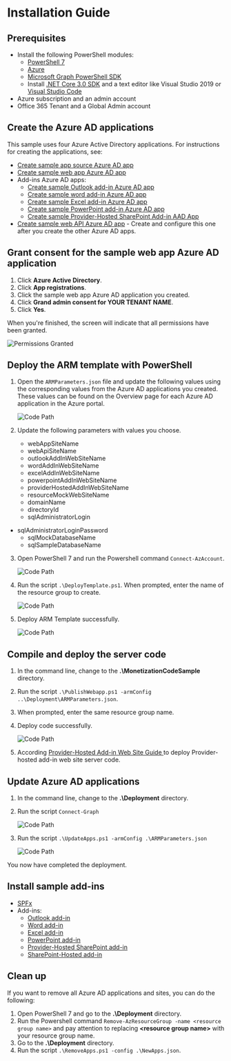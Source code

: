 # Installation Guide

## Prerequisites

- Install the following PowerShell modules:
   - [PowerShell 7]( https://github.com/PowerShell/PowerShell/releases/tag/v7.0.0 )
   - [Azure](https://docs.microsoft.com/en-us/powershell/azure/install-az-ps?view=azps-3.1.0)
   - [Microsoft Graph PowerShell SDK](https://github.com/microsoftgraph/msgraph-sdk-powershell)
   - Install [.NET Core 3.0 SDK](https://dotnet.microsoft.com/download/dotnet-core/3.0) and a text editor like Visual Studio 2019 or [Visual Studio Code](https://code.visualstudio.com)
- Azure subscription and an admin account
- Office 365 Tenant and a Global Admin account

## Create the Azure AD applications

This sample uses four Azure Active Directory applications. For instructions for creating the applications, see:

- [Create sample app source Azure AD app](CreateSampleAppSourceAADApp.md)
- [Create sample web app Azure AD app](CreateSampleWebAppAADApp.md)
- Add-ins Azure AD apps:
   - [Create sample Outlook add-in Azure AD app](CreateSampleOutlookAddInAADApp.md) 
   - [Create sample word add-in Azure AD app](CreateSampleWordAddInAADApp.md) 
   - [Create sample Excel add-in Azure AD app](CreateSampleExcelAddInAADApp.md) 
   - [Create sample PowerPoint add-in Azure AD app](CreateSamplePowerPointAddInAADApp.md) 
   - [Create sample Provider-Hosted SharePoint Add-in AAD App](CreateSampleProviderHostedAddInAADApp.md) 
- [Create sample web API Azure AD app](CreateSampleWebAPIAADApp.md) - Create and configure this one after you create the other Azure AD apps. 

## Grant consent for the sample web app Azure AD application

1. Click **Azure Active Directory**.
1. Click **App registrations**.
1. Click the sample web app Azure AD application you created. 
1. Click **Grand admin consent for YOUR TENANT NAME**.
1. Click **Yes**.

When you're finished, the screen will indicate that all permissions have been granted.

![Permissions Granted](./Images/web-app-aad-app-01.png)

## Deploy the ARM template with PowerShell

1. Open the `ARMParameters.json` file and update the following values using the corresponding values from the Azure AD applications you created. These values can be found on the Overview page for each Azure AD application in the Azure portal.

   ![Code Path](Images/6.png)

2. Update the following parameters with values you choose.
   - webAppSiteName
   - webApiSiteName
   - outlookAddInWebSiteName
   - wordAddInWebSiteName
   - excelAddInWebSiteName
   - powerpointAddInWebSiteName
   - providerHostedAddInWebSiteName
   - resourceMockWebSiteName
   - domainName
   - directoryId
   - sqlAdministratorLogin
- sqlAdministratorLoginPassword
   - sqlMockDatabaseName
   - sqlSampleDatabaseName
   
3. Open PowerShell 7 and run the Powershell command `Connect-AzAccount`.

   ![Code Path](Images/7.png)

5. Run the script `.\DeployTemplate.ps1`. When prompted, enter the name of the resource group to create.

   ![Code Path](Images/8.png)

5. Deploy ARM Template successfully.

   ![Code Path](Images/9.png)   

## Compile and deploy the server code

1. In the command line, change to the **.\MonetizationCodeSample** directory.

1. Run the script `.\PublishWebapp.ps1 -armConfig ..\Deployment\ARMParameters.json`. 
   
1. When prompted, enter the same resource group name.
   
1. Deploy code successfully.
   
   ![Code Path](Images/10.png)

5. According [Provider-Hosted Add-in Web Site Guide ](./AddIns/ProviderHostedWebSiteDeploymentGuide.md) to deploy Provider-hosted add-in web site server code.

## Update Azure AD applications

1. In the command line, change to the **.\Deployment** directory.

1. Run the script `Connect-Graph `

   ![Code Path](Images/3.png)

1. Run the script `.\UpdateApps.ps1 -armConfig .\ARMParameters.json ` 

   ![Code Path](Images/11.png)

You now have completed the deployment.

## Install sample add-ins

- [SPFx](./SPFx/DeploymentGuide.md)
- Add-ins:
   -  [Outlook add-in](./AddIns/OutlookAddInDeploymentGuide.md)
   -  [Word add-in](./AddIns/WordAddInDeploymentGuide.md)
   -  [Excel add-in](./AddIns/ExcelAddInDeploymentGuide.md)
   -  [PowerPoint add-in](./AddIns/PowerPointAddInDeploymentGuide.md)
   -  [Provider-Hosted SharePoint add-in](./AddIns/ProviderHostedAddInDeploymentGuide.md)
   -  [SharePoint-Hosted add-in](./AddIns/SharePointHostedAddInDeploymentGuide.md)

## Clean up

If you want to remove all Azure AD applications and sites, you can do the following:

1. Open PowerShell 7 and go to the **.\Deployment** directory.
2. Run the Powershell command `Remove-AzResourceGroup -name <resource group name>` and pay attention to replacing **&lt;resource group name&gt;** with your resource group name.
3. Go to the **.\Deployment** directory.
4. Run the script `.\RemoveApps.ps1 -config .\NewApps.json`.